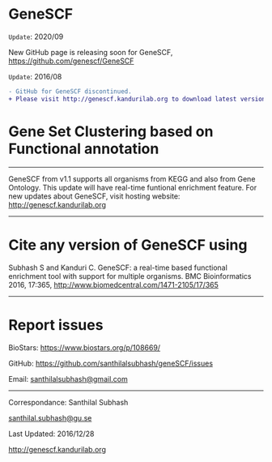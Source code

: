 # GeneSCF

``Update``: 2020/09

New GitHub page is releasing soon for GeneSCF, https://github.com/genescf/GeneSCF


``Update``: 2016/08
```diff
- GitHub for GeneSCF discontinued. 
+ Please visit http://genescf.kandurilab.org to download latest version of GeneSCF.

```
# Gene Set Clustering based on Functional annotation 
----------------------------------------------------------------------------
GeneSCF from v1.1 supports all organisms from KEGG and also from Gene Ontology. This update will have real-time funtional enrichment feature.
For new updates about GeneSCF, visit hosting website: http://genescf.kandurilab.org


--------------------------
# Cite any version of GeneSCF using

Subhash S and Kanduri C. GeneSCF: a real-time based functional enrichment tool with support for multiple organisms. 
BMC Bioinformatics 2016, 17:365, http://www.biomedcentral.com/1471-2105/17/365


--------------------------
# Report issues

BioStars: https://www.biostars.org/p/108669/

GitHub: https://github.com/santhilalsubhash/geneSCF/issues

Email: santhilalsubhash@gmail.com



--------------------------
Correspondance: Santhilal Subhash

santhilal.subhash@gu.se

Last Updated: 2016/12/28

http://genescf.kandurilab.org
